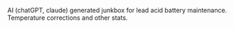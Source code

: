 AI (chatGPT, claude) generated junkbox for lead acid battery maintenance.
Temperature corrections and other stats. 
